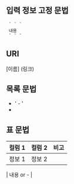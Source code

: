 ## 입력 정보 고정 문법
```
 ` ` `
 내용
 ` ` `
```

## URI
[이름] (링크)

## 목록 문법
- ' - '
-

## 표 문법
| 컬럼 1 | 컬럼 2 | 비고 |
| - | - | - |
| 정보 1 | 정보 2 | |

| 내용 or - |